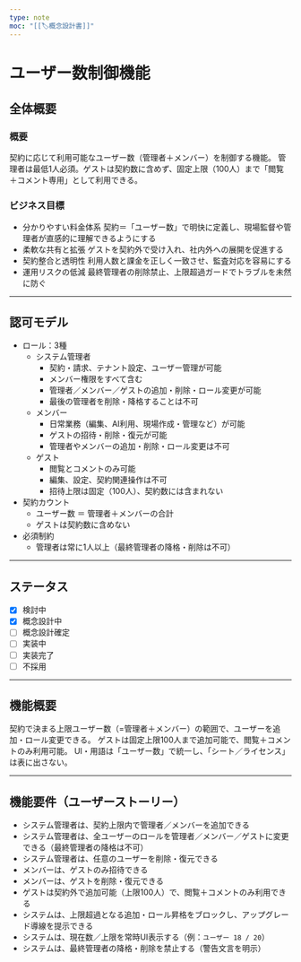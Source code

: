 ```yaml
---
type: note
moc: "[[🏷️概念設計書]]"
---
```



# ユーザー数制御機能

## 全体概要

### 概要

契約に応じて利用可能なユーザー数（管理者＋メンバー）を制御する機能。
管理者は最低1人必須。ゲストは契約数に含めず、固定上限（100人）まで「閲覧＋コメント専用」として利用できる。

### ビジネス目標

* 分かりやすい料金体系
  契約＝「ユーザー数」で明快に定義し、現場監督や管理者が直感的に理解できるようにする
* 柔軟な共有と拡張
  ゲストを契約外で受け入れ、社内外への展開を促進する
* 契約整合と透明性
  利用人数と課金を正しく一致させ、監査対応を容易にする
* 運用リスクの低減
  最終管理者の削除禁止、上限超過ガードでトラブルを未然に防ぐ

---

## 認可モデル

* ロール：3種
  * システム管理者
    * 契約・請求、テナント設定、ユーザー管理が可能
    * メンバー権限をすべて含む
    * 管理者／メンバー／ゲストの追加・削除・ロール変更が可能
    * 最後の管理者を削除・降格することは不可
  * メンバー
    * 日常業務（編集、AI利用、現場作成・管理など）が可能
    * ゲストの招待・削除・復元が可能
    * 管理者やメンバーの追加・削除・ロール変更は不可
  * ゲスト
    * 閲覧とコメントのみ可能
    * 編集、設定、契約関連操作は不可
    * 招待上限は固定（100人）、契約数には含まれない
* 契約カウント
  * ユーザー数 ＝ 管理者＋メンバーの合計
  * ゲストは契約数に含めない
* 必須制約
  * 管理者は常に1人以上（最終管理者の降格・削除は不可）

---

## ステータス

* [x] 検討中
* [x] 概念設計中
* [ ] 概念設計確定
* [ ] 実装中
* [ ] 実装完了
* [ ] 不採用

---

## 機能概要

契約で決まる上限ユーザー数（=管理者＋メンバー）の範囲で、ユーザーを追加・ロール変更できる。
ゲストは固定上限100人まで追加可能で、閲覧＋コメントのみ利用可能。
UI・用語は「ユーザー数」で統一し、「シート／ライセンス」は表に出さない。

---

## 機能要件（ユーザーストーリー）

* システム管理者は、契約上限内で管理者／メンバーを追加できる
* システム管理者は、全ユーザーのロールを管理者／メンバー／ゲストに変更できる（最終管理者の降格は不可）
* システム管理者は、任意のユーザーを削除・復元できる
* メンバーは、ゲストのみ招待できる
* メンバーは、ゲストを削除・復元できる
* ゲストは契約外で追加可能（上限100人）で、閲覧＋コメントのみ利用できる
* システムは、上限超過となる追加・ロール昇格をブロックし、アップグレード導線を提示できる
* システムは、現在数／上限を常時UI表示する（例：`ユーザー 18 / 20`）
* システムは、最終管理者の降格・削除を禁止する（警告文言を明示）

